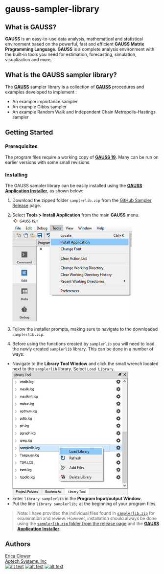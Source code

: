 # gauss-sampler-library

## What is GAUSS?
**GAUSS** is an easy-to-use data analysis, mathematical and statistical environment based on the powerful, fast and efficient **GAUSS Matrix Programming Language**. **GAUSS** is a complete analysis environment with the built-in tools you need for estimation, forecasting, simulation, visualization and more.

## What is the GAUSS sampler library?
The [**GAUSS**](www.aptech.com) sampler library is a collection of [**GAUSS**](www.aptech.com) procedures and examples developed to implement :
* An example importance sampler
* An example Gibbs sampler
* An example Random Walk and Independent Chain Metropolis-Hastings sampler

## Getting Started
### Prerequisites
The program files require a working copy of [**GAUSS 19**](www.aptech.com). Many can be run on earlier versions with some small revisions.

### Installing
The GAUSS sampler library can be easily installed using the [**GAUSS Application Installer**](https://www.aptech.com/support/installation/using-the-applications-installer-wizard/), as shown below:

1. Download the zipped folder `samplerlib.zip` from the [GitHub Sampler Release](https://github.com/aptech/gauss-sampler-library/releases) page.
2. Select **Tools > Install Application** from the main **GAUSS** menu.  
![install wizard](images/install_application.png)  

3. Follow the installer prompts, making sure to navigate to the downloaded `samplerlib.zip`.
4. Before using the functions created by `samplerlib` you will need to load the newly created `samplerlib` library. This can be done in a number of ways:
  *   Navigate to the **Library Tool Window** and click the small wrench located next to the `samplerlib` library. Select `Load Library`.  
  ![load library](images/load_sampler.jpg)
  *  Enter `library samplerlib` in the **Program Input/output Window**.
  *  Put the line `library samplerlib;` at the beginning of your program files.

>  Note: I have provided the individual files found in [`samplerlib.zip`](https://github.com/aptech/gauss-sampler-library/releases) for examination and review. However, installation should always be done using the [`samplerlib.zip` folder from the release page](https://github.com/aptech/gauss-sampler-library/releases) and the [**GAUSS Application Installer**](https://www.aptech.com/support/installation/using-the-applications-installer-wizard/).

## Authors
[Erica Clower](mailto:erica@aptech.com)  
[Aptech Systems, Inc](https://www.aptech.com/)  
[![alt text][1.1]][1]
[![alt text][2.1]][2]
[![alt text][3.1]][3]

<!-- links to social media icons -->
[1.1]: https://www.aptech.com/wp-content/uploads/2019/02/fb.png (Visit Aptech Facebook)
[2.1]: https://www.aptech.com/wp-content/uploads/2019/02/gh.png (Aptech Github)
[3.1]: https://www.aptech.com/wp-content/uploads/2019/02/li.png (Find us on LinkedIn)

<!-- links to your social media accounts -->
[1]: https://www.facebook.com/GAUSSAptech/
[2]: https://github.com/aptech
[3]: https://linkedin.com/in/ericaclower
<!-- Please don't remove this: Grab your social icons from https://github.com/carlsednaoui/gitsocial -->
